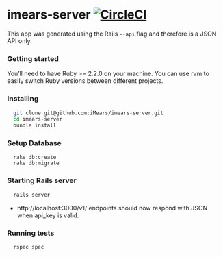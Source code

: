 # imears-server [![CircleCI](https://circleci.com/gh/iMears/imears-server.svg?style=svg)](https://circleci.com/gh/iMears/imears-server)

This app was generated using the Rails `--api` flag and therefore is a JSON API only.

### Getting started

You’ll need to have Ruby >= 2.2.0 on your machine.
You can use rvm to easily switch Ruby versions between different projects.


### Installing

```bash
  git clone git@github.com:iMears/imears-server.git
  cd imears-server
  bundle install
```


### Setup Database

```
  rake db:create
  rake db:migrate
```

### Starting Rails server

```bash
  rails server
```

- http://localhost:3000/v1/ endpoints should now respond with JSON when api_key is valid.


### Running tests

```bash
  rspec spec
```

